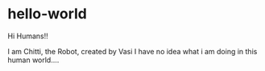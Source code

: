 # hello-world

Hi Humans!!

I am Chitti, the Robot, created by Vasi
I have no idea what i am doing in this human world....
